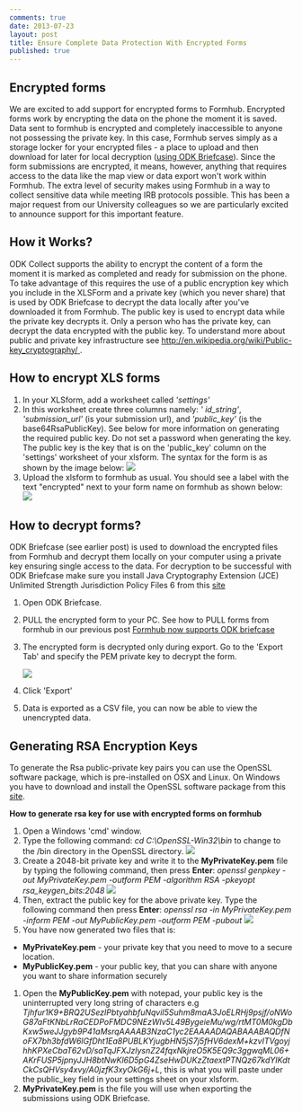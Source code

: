 ```yaml
---
comments: true
date: 2013-07-23
layout: post
title: Ensure Complete Data Protection With Encrypted Forms
published: true
---
```


## Encrypted forms

We are excited to add support for encrypted forms to Formhub.  Encrypted forms work by encrypting the data on the phone the moment it is saved.  Data sent to formhub is encrypted and completely inaccessible to anyone not possessing the private key.  In this case,  Formhub serves simply as a storage locker for your encrypted files - a place to upload and then download for later for local decryption ([using ODK Briefcase](http://blog.formhub.org/2013/06/27/formhub-supports-odk-briefcase/)).   Since the form submissions are encrypted, it means, however, anything that requires access to the data like the map view or data export won't work within Formhub.  The extra level of security makes using Formhub in a way to collect sensitive data while meeting IRB protocols possible.  This has been a major request from our University colleagues so we are particularly excited to announce support for this important feature.

## How it Works?

ODK Collect supports the ability to encrypt the content of a form the moment it is marked as completed and ready for submission on the phone.  To take advantage of this requires the use of a public encryption key which you include in the XLSForm and a private key (which you never share) that is used by ODK Briefcase to decrypt the data locally after you've downloaded it from Formhub.  The public key is used to encrypt data while the private key decrypts it. Only a person who has the private key, can decrypt the data encrypted with the public key.  To understand more about public and private key infrastructure see [http://en.wikipedia.org/wiki/Public-key_cryptography/ ](http://en.wikipedia.org/wiki/Public-key_cryptography/ ).

## How to encrypt XLS forms

1. In your XLSform, add a worksheet called *'settings'*
1. In this worksheet create three columns namely: *' id_string'*,
   *'submission_url'*  (is your submission url),  and *'public_key'*  (is the
   base64RsaPublicKey). See below for more information on generating the required public key. Do not set a password when generating the key. The public key is the key that is on the 'public_key' column on the 'settings' worksheet of your xlsform. The syntax for the form is as shown by the image below:
![](http://farm6.staticflickr.com/5449/9236043481_06a3e98257_o.png)
1. Upload the xlsform to formhub as usual. You should see a label with the text
  "encrypted" next to your form name on formhub as shown below:
  ![](http://farm6.staticflickr.com/5462/9302350574_d323840bef_o.png)


<!--more-->


## How to decrypt forms?

ODK Briefcase (see earlier post) is used to download the encrypted files from Formhub and decrypt them locally on your computer using a private key ensuring single access to the data. For decryption to be successful with ODK Briefcase  make sure you install Java Cryptography Extension (JCE) Unlimited Strength Jurisdiction Policy Files 6 from this [site](http://www.oracle.com/technetwork/java/javase/downloads/index.html)

1. Open ODK Briefcase.
1. PULL the encrypted form  to your PC. See how to PULL forms from formhub in our
   previous post [Formhub now supports ODK briefcase](http://blog.formhub.org/2013/06/27/formhub-supports-odk-briefcase/)
1. The encrypted form is decrypted only during export. Go to the 'Export Tab' and
   specify the PEM private key to decrypt the form.

   ![](http://farm3.staticflickr.com/2883/9238828660_b9353b9e51_o.png)
1. Click 'Export'
1. Data is exported as a CSV file, you can now be able to view the unencrypted
   data.

## Generating RSA Encryption Keys

To generate the Rsa public-private key pairs  you can use the OpenSSL software package, which is pre-installed on OSX and Linux. On Windows you have to download and install the OpenSSL software package from this [site](http://slproweb.com/products/Win32OpenSSL.html).

**How to generate rsa key for use with encrypted forms on formhub**

1. Open a Windows 'cmd' window.
1. Type the following command: _cd C:\OpenSSL-Win32\bin_ to change to the /bin directory in the OpenSSL directory.
![](http://farm8.staticflickr.com/7290/9915295964_70b9ec8114_o.png)
1. Create a 2048-bit private key and write it to the **MyPrivateKey.pem** file by typing the following command, then press **Enter**:
_openssl genpkey -out MyPrivateKey.pem -outform PEM -algorithm RSA -pkeyopt rsa_keygen_bits:2048_
![](http://farm8.staticflickr.com/7309/9915249576_a8994127af_o.png)
1. Then, extract the public key for the above private key. Type the following command then press **Enter**:
_openssl rsa -in MyPrivateKey.pem -inform PEM -out MyPublicKey.pem -outform PEM -pubout_
![](http://farm8.staticflickr.com/7309/9915249576_a8994127af_o.png)
1. You have now generated two files that is:
  - **MyPrivateKey.pem** - your private key that you need to move to a secure location.
  - **MyPublicKey.pem** - your public key, that you can share with anyone you want to share information securely
1. Open the **MyPublicKey.pem** with notepad, your public key is the uninterrupted very long string of characters e.g _Tjhfur1K9+BRQ2USezIPbtyahbfuNqviI5Suhm8maA3JoELRHj9psjf/oNWoG87aFtKNbLrRaCEDPoFMDC9NEzWlv5L49BygeieMu/wg/rtMT0M0kgDbKxw5weJJgyb9P41aMsrqAAAAB3NzaC1yc2EAAAADAQABAAABAQDfNoFX7bh3bfdW6lGfDht1Ea8PUBLKYjugbHN5jS7j5fHV6dexM+kzvITVgoyjhhKPXeCbaT62vD/saTqJFXJzlysnZ24fqxNkjreO5K5EQ9c3ggwqML06+AKrFUSP5jpnyJJH8btNwKl6D5pG4ZseHwDUKzZtaextPTNQz67kdYIKdtCkCsQHVsy4xvy/A0jzfK3xyOkG6j+L_, this is what you will paste under the public_key field in your settings sheet on your xlsform.
1. **MyPrivateKey.pem** is the file you will use when exporting the submissions using ODK Briefcase.
